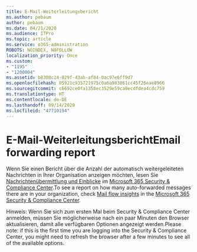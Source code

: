 ```yaml
---
title: E-Mail-Weiterleitungsbericht
ms.author: pebaum
author: pebaum
ms.date: 04/21/2020
ms.audience: ITPro
ms.topic: article
ms.service: o365-administration
ROBOTS: NOINDEX, NOFOLLOW
localization_priority: Once
ms.custom:
- "1195"
- "1200004"
ms.assetid: b8308c24-029f-43ab-af84-0ac97e6ff9d7
ms.openlocfilehash: 05921c935721975c0a6a983861cc45f26eae8966
ms.sourcegitcommit: c6692ce0fa1358ec3529e59ca0ecdfdea4cdc759
ms.translationtype: HT
ms.contentlocale: de-DE
ms.lasthandoff: 09/14/2020
ms.locfileid: "47710194"
---
```

# <a name="email-forwarding-report"></a><span data-ttu-id="9628d-102">E-Mail-Weiterleitungsbericht</span><span class="sxs-lookup"><span data-stu-id="9628d-102">Email forwarding report</span></span>

<span data-ttu-id="9628d-103">Wenn Sie einen Bericht über die Anzahl der automatisch weitergeleiteten Nachrichten in Ihrer Organisation anzeigen möchten, lesen Sie [Nachrichtenübermittlung und Einblicke](https://docs.microsoft.com//office365/securitycompliance/mail-flow-insights-v2) im [Microsoft 365 Security &amp; Compliance Center](https://protection.office.com/#/homepage).</span><span class="sxs-lookup"><span data-stu-id="9628d-103">To see a report on how many auto-forwarded messages there are in your organization, check [Mail flow insights](https://docs.microsoft.com//office365/securitycompliance/mail-flow-insights-v2) in the [Microsoft 365 Security &amp; Compliance Center](https://protection.office.com/#/homepage).</span></span>
  
<span data-ttu-id="9628d-104">Hinweis: Wenn Sie sich zum ersten Mal beim Security &amp; Compliance Center anmelden, müssen Sie möglicherweise nach ein paar Minuten den Browser aktualisieren, damit alle verfügbaren Optionen angezeigt werden.</span><span class="sxs-lookup"><span data-stu-id="9628d-104">Please note: if this is the first time you are logging into the Security &amp; Compliance Center, you might need to refresh the browser after a few minutes to see all of the available options.</span></span>
  